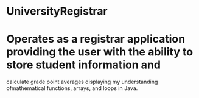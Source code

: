 # UniversityRegistrar

# Operates as a registrar application providing the user with the ability to store student information and 
calculate grade point averages displaying my understanding ofmathematical functions, arrays, and loops in Java.
